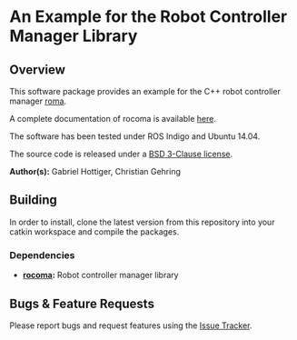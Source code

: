 # An Example for the Robot Controller Manager Library

## Overview

This software package provides an example for the C++ robot controller manager [roma](https://bitbucket.org/leggedrobotics/rocoma).

A complete documentation of rocoma is available [here](http://docs.leggedrobotics.com/rocoma_doc/).

The software has been tested under ROS Indigo and Ubuntu 14.04.

The source code is released under a [BSD 3-Clause license](LICENSE).


**Author(s):** Gabriel Hottiger, Christian Gehring


## Building

In order to install, clone the latest version from this repository into your catkin workspace and compile the packages.

### Dependencies

* **[rocoma](https://bitbucket.org/leggedrobotics/rocoma):** Robot controller manager library


## Bugs & Feature Requests

Please report bugs and request features using the [Issue Tracker](https://github.com/ethz-asl/ros_best_practices/issues).
